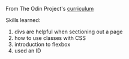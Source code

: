 From The Odin Project's [curriculum](http://www.theodinproject.com/courses/web-development-101/lessons/html-css)

Skills learned:

1. divs are helpful when sectioning out a page
2. how to use classes with CSS
3. introduction to flexbox
4. used an ID 
